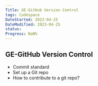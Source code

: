 ```yaml
---
Title: GE-GitHub Version Control
tags: Codespace
DateStarted: 2023-04-25
DateModified: 2023-04-25
status:
Progress: NaN%
---
```


## GE-GitHub Version Control

- Commit standard
- Set up a Git repo
- How to contribute to a git repo?
